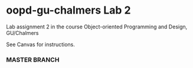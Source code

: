 # oopd-gu-chalmers Lab 2
Lab assignment 2 in the course Object-oriented Programming and Design, GU/Chalmers

See Canvas for instructions.

### MASTER BRANCH
